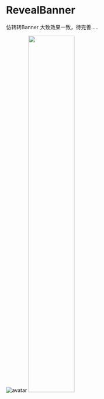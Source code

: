# RevealBanner
仿转转Banner  大致效果一致，待完善.....

![avatar](https://github.com/tokiii/RevealBanner/blob/master/art/banner_g.gif?raw=true)
<img src="https://github.com/tokiii/RevealBanner/blob/master/art/banner_g.gif?raw=true" width="50%" height="50%"/>
